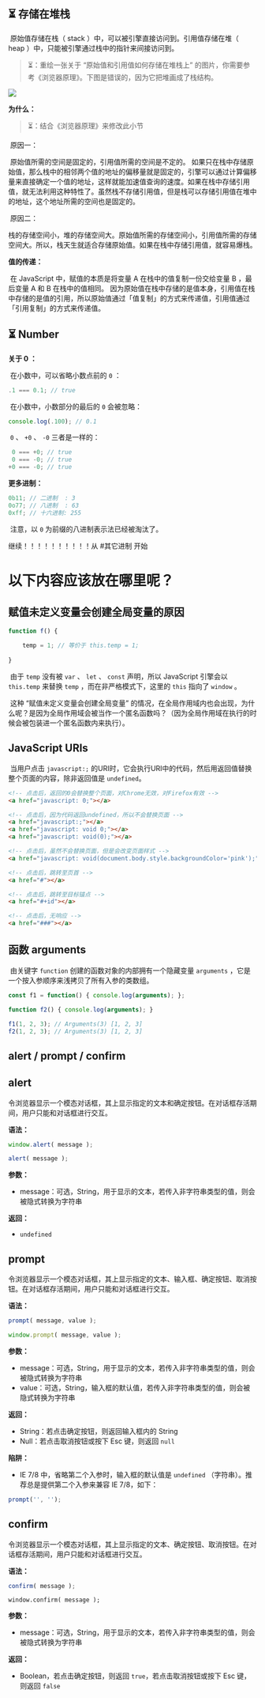 

## ⏳ 存储在堆栈

​		原始值存储在栈（ stack ）中，可以被引擎直接访问到。引用值存储在堆（ heap ）中，只能被引擎通过栈中的指针来间接访问到。

> ⏳：重绘一张关于 “原始值和引用值如何存储在堆栈上” 的图片，你需要参考《浏览器原理》。下图是错误的，因为它把堆画成了栈结构。

![](C:/Users/Lenovo/Pictures/typora%E5%9B%BE%E7%89%87%E4%BB%93%E5%BA%93/stack_heap.png)

**为什么：**

> ⏳：结合《浏览器原理》来修改此小节

​		原因一：

​		原始值所需的空间是固定的，引用值所需的空间是不定的。
​		如果只在栈中存储原始值，那么栈中的相邻两个值的地址的偏移量就是固定的，引擎可以通过计算偏移量来直接确定一个值的地址，这样就能加速值查询的速度。如果在栈中存储引用值，就无法利用这种特性了。
​		虽然栈不存储引用值，但是栈可以存储引用值在堆中的地址，这个地址所需的空间也是固定的。

​		原因二：

​		栈的存储空间小，堆的存储空间大。原始值所需的存储空间小，引用值所需的存储空间大。所以，栈天生就适合存储原始值。如果在栈中存储引用值，就容易爆栈。



**值的传递：**

​		在 JavaScript 中，赋值的本质是将变量 A 在栈中的值复制一份交给变量 B ，最后变量 A 和 B 在栈中的值相同。
​		因为原始值在栈中存储的是值本身，引用值在栈中存储的是值的引用，所以原始值通过「值复制」的方式来传递值，引用值通过「引用复制」的方式来传递值。



## ⏳ Number

**关于 0 ：**

​		在小数中，可以省略小数点前的 `0` ：

```js
.1 === 0.1; // true
```

​		在小数中，小数部分的最后的 `0` 会被忽略：

```js
console.log(.100); // 0.1
```

​		`0` 、 `+0` 、 `-0` 三者是一样的：

```js
 0 === +0; // true
 0 === -0; // true
+0 === -0; // true
```

**更多进制：**

```js
0b11; // 二进制  : 3
0o77; // 八进制  : 63
0xff; // 十六进制: 255
```

​		注意，以 `0` 为前缀的八进制表示法已经被淘汰了。

继续！！！！！！！！！！从 #其它进制 开始



# 以下内容应该放在哪里呢？



## 赋值未定义变量会创建全局变量的原因

```js
function f() {
    
    temp = 1; // 等价于 this.temp = 1;
    
}
```

​		由于 `temp` 没有被 `var` 、 `let` 、 `const` 声明，所以 JavaScript 引擎会以 `this.temp` 来替换 `temp` ，而在非严格模式下，这里的 `this` 指向了 `window` 。

​		这种 “赋值未定义变量会创建全局变量” 的情况，在全局作用域内也会出现，为什么呢？是因为全局作用域会被当作一个匿名函数吗？（因为全局作用域在执行的时候会被包装进一个匿名函数内来执行）。





## JavaScript URIs

​		当用户点击 `javascript:;` 的URI时，它会执行URI中的代码，然后用返回值替换整个页面的内容，除非返回值是 `undefined`。

```html
<!-- 点击后，返回的0会替换整个页面，对Chrome无效，对Firefox有效 -->
<a href="javascript: 0;"></a>
```

```html
<!-- 点击后，因为代码返回undefined，所以不会替换页面 -->
<a href="javascript:;"></a>
<a href="javascript: void 0;"></a>
<a href="javascript: void(0);"></a>
```

```html
<!-- 点击后，虽然不会替换页面，但是会改变页面样式 -->
<a href="javascript: void(document.body.style.backgroundColor='pink');"></a>
```

```html
<!-- 点击后，跳转至页首 -->
<a href="#"></a>
```

```html
<!-- 点击后，跳转至目标锚点 -->
<a href="#+id"></a>
```

```html
<!-- 点击后，无响应 -->
<a href="###"></a>
```



## 函数 arguments

​		由关键字 `function`  创建的函数对象的内部拥有一个隐藏变量 `arguments` ，它是一个按入参顺序来浅拷贝了所有入参的类数组。

```js
const f1 = function() { console.log(arguments); };

function f2() { console.log(arguments); }

f1(1, 2, 3); // Arguments(3) [1, 2, 3]
f2(1, 2, 3); // Arguments(3) [1, 2, 3]
```



## alert / prompt / confirm

## alert

​		令浏览器显示一个模态对话框，其上显示指定的文本和确定按钮。在对话框存活期间，用户只能和对话框进行交互。

**语法：**

```js
window.alert( message );
```

```js
alert( message );
```

**参数：**

- message：可选，String，用于显示的文本，若传入非字符串类型的值，则会被隐式转换为字符串

**返回：**

- `undefined`



## prompt

​		令浏览器显示一个模态对话框，其上显示指定的文本、输入框、确定按钮、取消按钮。在对话框存活期间，用户只能和对话框进行交互。

**语法：**

```js
prompt( message, value );
```

```js
window.prompt( message, value );
```

**参数：**

- message：可选，String，用于显示的文本，若传入非字符串类型的值，则会被隐式转换为字符串
- value：可选，String，输入框的默认值，若传入非字符串类型的值，则会被隐式转换为字符串

**返回：**

- String：若点击确定按钮，则返回输入框内的 String 
- Null：若点击取消按钮或按下 Esc 键，则返回 `null`

**陷阱：**

- IE 7/8 中，省略第二个入参时，输入框的默认值是 `undefined` （字符串）。推荐总是提供第二个入参来兼容 IE 7/8，如下：

```js
prompt('', '');
```



## confirm

​		令浏览器显示一个模态对话框，其上显示指定的文本、确定按钮、取消按钮。在对话框存活期间，用户只能和对话框进行交互。

**语法：**

```js
confirm( message );
```

```
window.confirm( message );
```

**参数：**

- message：可选，String，用于显示的文本，若传入非字符串类型的值，则会被隐式转换为字符串

**返回：**

- Boolean，若点击确定按钮，则返回 `true`，若点击取消按钮或按下 Esc 键，则返回 `false`

